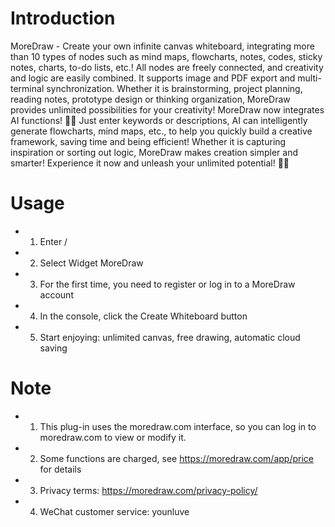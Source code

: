 # Introduction

MoreDraw - Create your own infinite canvas whiteboard, integrating more than 10 types of nodes such as mind maps, flowcharts, notes, codes, sticky notes, charts, to-do lists, etc.! All nodes are freely connected, and creativity and logic are easily combined. It supports image and PDF export and multi-terminal synchronization.
Whether it is brainstorming, project planning, reading notes, prototype design or thinking organization, MoreDraw provides unlimited possibilities for your creativity!
MoreDraw now integrates AI functions! 🤖✨ Just enter keywords or descriptions, AI can intelligently generate flowcharts, mind maps, etc., to help you quickly build a creative framework, saving time and being efficient!
Whether it is capturing inspiration or sorting out logic, MoreDraw makes creation simpler and smarter! Experience it now and unleash your unlimited potential! 🎨💡

# Usage

- 1. Enter /

- 2. Select Widget MoreDraw

- 3. For the first time, you need to register or log in to a MoreDraw account

- 4. In the console, click the Create Whiteboard button

- 5. Start enjoying: unlimited canvas, free drawing, automatic cloud saving

# Note
- 1. This plug-in uses the moredraw.com interface, so you can log in to moredraw.com to view or modify it.

- 2. Some functions are charged, see https://moredraw.com/app/price for details

- 3. Privacy terms: https://moredraw.com/privacy-policy/

- 4. WeChat customer service: younluve